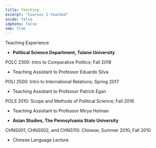 ```yaml
---
title: Teaching
excerpt: "Courses I teached"
aside: false
idphoto: false
sep: true
---
```


Teaching Experience 

* **Political Science Department, Tulane University** 

POLC 2300: Intro to Comparative Politics; Fall 2018
<br/>
- Teaching Assistant to Professor Eduardo Silva

POLI 2500: Intro to International Relations; Spring 2017
<br/>
- Teaching Assistant to Professor Patrick Egan

POLS 2010: Scope and Methods of Political Science; Fall 2016
<br/>
- Teaching Assistant to Professor Mirya Holman

* **Asian Studies, The Pennsylvania State University**

CHNS001, CHNS002, and CHNS110: Chinese; Summer 2010; Fall 2010
<br/>
- Chinese Language Lecture




